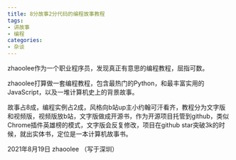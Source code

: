 ```yaml
---
title: 8分故事2分代码的编程故事教程
tags: 
- 讲故事
- 编程
categories:
- 杂谈
---
```




zhaoolee作为一个职业程序员，发现真正有意思的编程教程，屈指可数。

zhaoolee打算做一套编程教程，包含最热门的Python，和最丰富实用的JavaScript，以及一堆计算机史上的背景故事。

故事占8成，编程实例占2成，风格向b站up主小约翰可汗看齐，教程分为文字版和视频版，视频版放b站，文字版做成开源书，作为开源项目托管到github，类似Chrome插件英雄榜的模式，文字版会反复修改，项目在github star突破3k的时候，就出实体书，定位是一本计算机故事书。

2021年8月19日 zhaoolee （写于深圳）